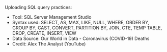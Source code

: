 Uploading SQL query practices:
- Tool: SQL Server Management Studio 
- Syntax used: SELECT, AS, MAX, LIKE, NULL, WHERE, ORDER BY, GROUP BY, CAST, CONVERT, PARTITION BY, JOIN, CTE, TEMP TABLE, DROP, CREATE, INSERT, VIEW
- Data Source: Our World in Data - Coronavirus (COVID-19) Deaths
- Credit: Alex The Analyst (YouTube)
